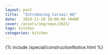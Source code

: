 ```yaml
---
layout: post
title:  "Introducing Corsair HQ"
date:   2024-11-18 10:00:00 +0400
cover: /assets/img/news/2023/
tags: kitchen
categories: kitchen
---
```


<div class="Space">{% include /special/constructionNotice.html %}</div>
